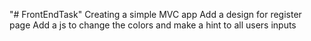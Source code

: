 "# FrontEndTask" 
Creating a simple MVC app 
Add a design for register page 
Add a js to change the colors and make a hint to all users inputs
